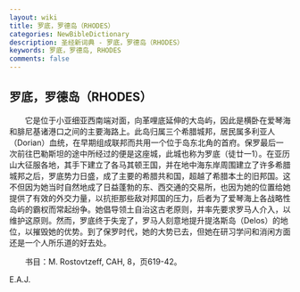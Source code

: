 ```yaml
---
layout: wiki
title: 罗底，罗德岛（RHODES）
categories: NewBibleDictionary
description: 圣经新词典 - 罗底，罗德岛（RHODES）
keywords: 罗底，罗德岛, RHODES
comments: false
---
```


## 罗底，罗德岛（RHODES）

　　它是位于小亚细亚西南端对面，向革哩底延伸的大岛屿，因此是横卧在爱琴海和腓尼基诸港口之间的主要海路上。此岛归属三个希腊城邦，居民属多利亚人（Dorian）血统，在早期组成联邦而共用一个位于岛东北角的首府。保罗最后一次前往巴勒斯坦的途中所经过的便是这座城，此城也称为罗底（徒廿一1）。在亚历山大征服各地，其手下建立了各马其顿王国，并在地中海东岸周围建立了许多希腊城邦之后，罗底势力日盛，成了主要的希腊共和国，超越了希腊本土的旧邦国。这不但因为她当时自然地成了日益蓬勃的东、西交通的交易所，也因为她的位置给她提供了有效的外交力量，以抗拒那些敌对邦国的压力，后者为了爱琴海上各战略性岛屿的霸权而常起纷争。她倡导领土自治这古老原则，并率先要求罗马人介入，以维护这原则。然而，罗底终于失宠了，罗马人刻意地提升提洛斯岛（Delos）的地位，以摧毁她的优势。到了保罗时代，她的大势已去，但她在研习学问和消闲方面还是一个人所乐道的好去处。

　　书目：M. Rostovtzeff, CAH, 8，页619-42。

E.A.J.








